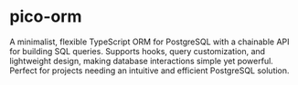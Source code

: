 # pico-orm
A minimalist, flexible TypeScript ORM for PostgreSQL with a chainable API for building SQL queries. Supports hooks, query customization, and lightweight design, making database interactions simple yet powerful. Perfect for projects needing an intuitive and efficient PostgreSQL solution.
